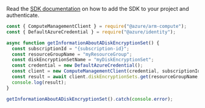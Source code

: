 Read the [SDK documentation](https://github.com/Azure/azure-sdk-for-js/blob/%40azure%2Farm-compute_17.3.1/sdk/compute/arm-compute/README.md) on how to add the SDK to your project and authenticate.

```javascript
const { ComputeManagementClient } = require("@azure/arm-compute");
const { DefaultAzureCredential } = require("@azure/identity");

async function getInformationAboutADiskEncryptionSet() {
  const subscriptionId = "{subscription-id}";
  const resourceGroupName = "myResourceGroup";
  const diskEncryptionSetName = "myDiskEncryptionSet";
  const credential = new DefaultAzureCredential();
  const client = new ComputeManagementClient(credential, subscriptionId);
  const result = await client.diskEncryptionSets.get(resourceGroupName, diskEncryptionSetName);
  console.log(result);
}

getInformationAboutADiskEncryptionSet().catch(console.error);
```
